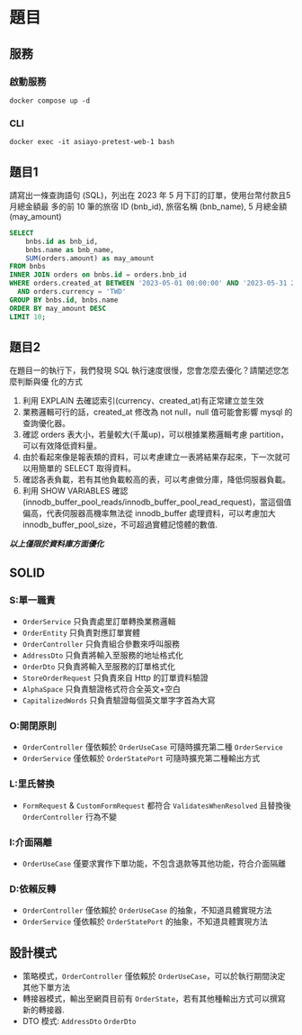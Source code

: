 # 題目

## 服務

### 啟動服務  
`docker compose up -d`

### CLI
`docker exec -it asiayo-pretest-web-1 bash`


## 題目1 
請寫出⼀條查詢語句 (SQL)，列出在 2023 年 5 ⽉下訂的訂單，使⽤台幣付款且5⽉總⾦額最
多的前 10 筆的旅宿 ID (bnb_id), 旅宿名稱 (bnb_name), 5 ⽉總⾦額 (may_amount)

```sql
SELECT
    bnbs.id as bnb_id,
    bnbs.name as bnb_name,
    SUM(orders.amount) as may_amount
FROM bnbs
INNER JOIN orders on bnbs.id = orders.bnb_id
WHERE orders.created_at BETWEEN '2023-05-01 00:00:00' AND '2023-05-31 23:59:59'
  AND orders.currency = 'TWD'
GROUP BY bnbs.id, bnbs.name
ORDER BY may_amount DESC 
LIMIT 10;
```

## 題目2

在題⽬⼀的執⾏下，我們發現 SQL 執⾏速度很慢，您會怎麼去優化？請闡述您怎麼判斷與優
化的⽅式

1. 利用 EXPLAIN 去確認索引(currency、created_at)有正常建立並生效
2. 業務邏輯可行的話，created_at 修改為 not null，null 值可能會影響 mysql 的查詢優化器。
3. 確認 orders 表大小，若量較大(千萬up)，可以根據業務邏輯考慮 partition，可以有效降低資料量。
4. 由於看起來像是報表類的資料，可以考慮建立一表將結果存起來，下一次就可以用簡單的 SELECT 取得資料。
5. 確認各表負載，若有其他負載較高的表，可以考慮做分庫，降低伺服器負載。
6. 利用 SHOW VARIABLES 確認 (innodb_buffer_pool_reads/innodb_buffer_pool_read_request)，當這個值偏高，代表伺服器高機率無法從 innodb_buffer 處理資料，可以考慮加大 innodb_buffer_pool_size，不可超過實體記憶體的數值.

***以上僅限於資料庫方面優化***

## SOLID

### S:單一職責
* `OrderService` 只負責處里訂單轉換業務邏輯
* `OrderEntity` 只負責對應訂單實體
* `OrderController` 只負責組合參數來呼叫服務
* `AddressDto` 只負責將輸入至服務的地址格式化
* `OrderDto` 只負責將輸入至服務的訂單格式化
* `StoreOrderRequest` 只負責來自 Http 的訂單資料驗證
* `AlphaSpace` 只負責驗證格式符合全英文+空白
* `CapitalizedWords` 只負責驗證每個英文單字字首為大寫
### O:開閉原則
* `OrderController` 僅依賴於 `OrderUseCase` 可隨時擴充第二種 `OrderService`
* `OrderService` 僅依賴於 `OrderStatePort` 可隨時擴充第二種輸出方式
### L:里氏替換
* `FormRequest` & `CustomFormRequest` 都符合 `ValidatesWhenResolved` 且替換後 `OrderController` 行為不變
### I:介面隔離
* `OrderUseCase` 僅要求實作下單功能，不包含退款等其他功能，符合介面隔離
### D:依賴反轉
* `OrderController` 僅依賴於 `OrderUseCase` 的抽象，不知道具體實現方法
* `OrderService` 僅依賴於 `OrderStatePort` 的抽象，不知道具體實現方法

## 設計模式
* 策略模式，`OrderController` 僅依賴於 `OrderUseCase`，可以於執行期間決定其他下單方法
* 轉接器模式，輸出至網頁目前有 `OrderState`，若有其他種輸出方式可以撰寫新的轉接器.
* DTO 模式: `AddressDto` `OrderDto`
